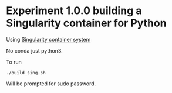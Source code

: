 # Experiment 1.0.0 building a Singularity container for Python

Using [Singularity container system](https://singularity.lbl.gov/)

No conda just python3.

To run

```{bash}
./build_sing.sh
```
Will be prompted for sudo password.
